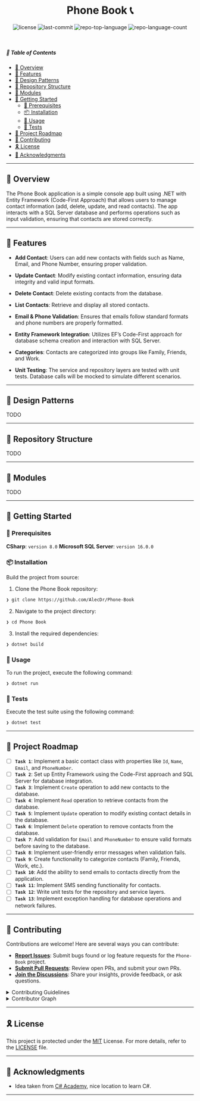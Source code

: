 ﻿<p align="center">
    <h1 align="center">Phone Book 📞</h1>
</p>

<p align="center">
	<img src="https://img.shields.io/github/license/AlecDr/Phone-Book?style=flat&logo=opensourceinitiative&logoColor=white&color=0080ff" alt="license">
	<img src="https://img.shields.io/github/last-commit/AlecDr/Phone-Book?style=flat&logo=git&logoColor=white&color=0080ff" alt="last-commit">
	<img src="https://img.shields.io/github/languages/top/AlecDr/Phone-Book?style=flat&color=0080ff" alt="repo-top-language">
	<img src="https://img.shields.io/github/languages/count/AlecDr/Phone-Book?style=flat&color=0080ff" alt="repo-language-count">
</p>

<br>

##### 🔗 Table of Contents

- [📍 Overview](#-overview)
- [👾 Features](#-features)
- [🎨 Design Patterns](#-design-patterns)
- [📂 Repository Structure](#-repository-structure)
- [🧩 Modules](#-modules)
- [🚀 Getting Started](#-getting-started)
    - [🔖 Prerequisites](#-prerequisites)
    - [📦 Installation](#-installation)
    - [🤖 Usage](#-usage)
    - [🧪 Tests](#-tests)
- [📌 Project Roadmap](#-project-roadmap)
- [🤝 Contributing](#-contributing)
- [🎗 License](#-license)
- [🙌 Acknowledgments](#-acknowledgments)

---

## 📍 Overview

The Phone Book application is a simple console app built using .NET with Entity Framework (Code-First Approach) that allows users to manage contact information (add, delete, update, and read contacts). The app interacts with a SQL Server database and performs operations such as input validation, ensuring that contacts are stored correctly.

---

## 👾 Features

- **Add Contact**:
  Users can add new contacts with fields such as Name, Email, and Phone Number, ensuring proper validation.

- **Update Contact**:
  Modify existing contact information, ensuring data integrity and valid input formats.

- **Delete Contact**:
  Delete existing contacts from the database.

- **List Contacts**:
  Retrieve and display all stored contacts.

- **Email & Phone Validation**:
  Ensures that emails follow standard formats and phone numbers are properly formatted.

- **Entity Framework Integration**:
  Utilizes EF’s Code-First approach for database schema creation and interaction with SQL Server.

- **Categories**:
  Contacts are categorized into groups like Family, Friends, and Work.

- **Unit Testing**:
  The service and repository layers are tested with unit tests. Database calls will be mocked to simulate different scenarios.

---

## 🎨 Design Patterns 

TODO

---

## 📂 Repository Structure

TODO

---

## 🧩 Modules

TODO

---

## 🚀 Getting Started

### 🔖 Prerequisites

**CSharp**: `version 8.0`
**Microsoft SQL Server**: `version 16.0.0`

### 📦 Installation

Build the project from source:

1. Clone the Phone Book repository:
```sh
❯ git clone https://github.com/AlecDr/Phone-Book
```

2. Navigate to the project directory:
```sh
❯ cd Phone Book
```

3. Install the required dependencies:
```sh
❯ dotnet build
```

### 🤖 Usage

To run the project, execute the following command:

```sh
❯ dotnet run
```

### 🧪 Tests

Execute the test suite using the following command:

```sh
❯ dotnet test
```

---

## 📌 Project Roadmap

- [ ] **`Task 1`**: Implement a basic contact class with properties like `Id`, `Name`, `Email`, and `PhoneNumber`.
- [ ] **`Task 2`**: Set up Entity Framework using the Code-First approach and SQL Server for database integration.
- [ ] **`Task 3`**: Implement `Create` operation to add new contacts to the database.
- [ ] **`Task 4`**: Implement `Read` operation to retrieve contacts from the database.
- [ ] **`Task 5`**: Implement `Update` operation to modify existing contact details in the database.
- [ ] **`Task 6`**: Implement `Delete` operation to remove contacts from the database.
- [ ] **`Task 7`**: Add validation for `Email` and `PhoneNumber` to ensure valid formats before saving to the database.
- [ ] **`Task 8`**: Implement user-friendly error messages when validation fails.
- [ ] **`Task 9`**: Create functionality to categorize contacts (Family, Friends, Work, etc.).
- [ ] **`Task 10`**: Add the ability to send emails to contacts directly from the application.
- [ ] **`Task 11`**: Implement SMS sending functionality for contacts.
- [ ] **`Task 12`**: Write unit tests for the repository and service layers.
- [ ] **`Task 13`**: Implement exception handling for database operations and network failures.

---

## 🤝 Contributing

Contributions are welcome! Here are several ways you can contribute:

- **[Report Issues](https://github.com/AlecDr/Phone-Book/issues)**: Submit bugs found or log feature requests for the `Phone-Book` project.
- **[Submit Pull Requests](https://github.com/AlecDr/Phone-Book/blob/main/CONTRIBUTING.md)**: Review open PRs, and submit your own PRs.
- **[Join the Discussions](https://github.com/AlecDr/Phone-Book/discussions)**: Share your insights, provide feedback, or ask questions.

<details closed>
<summary>Contributing Guidelines</summary>

1. **Fork the Repository**: Start by forking the project repository to your github account.
2. **Clone Locally**: Clone the forked repository to your local machine using a git client.
   ```sh
   git clone https://github.com/AlecDr/Phone-Book
   ```
3. **Create a New Branch**: Always work on a new branch, giving it a descriptive name.
   ```sh
   git checkout -b new-feature-x
   ```
4. **Make Your Changes**: Develop and test your changes locally.
5. **Commit Your Changes**: Commit with a clear message describing your updates.
   ```sh
   git commit -m 'Implemented new feature x.'
   ```
6. **Push to github**: Push the changes to your forked repository.
   ```sh
   git push origin new-feature-x
   ```
7. **Submit a Pull Request**: Create a PR against the original project repository. Clearly describe the changes and their motivations.
8. **Review**: Once your PR is reviewed and approved, it will be merged into the main branch. Congratulations on your contribution!
</details>

<details closed>
<summary>Contributor Graph</summary>
<br>
<p align="left">
   <a href="https://github.com{/AlecDr/Phone-Book/}graphs/contributors">
      <img src="https://contrib.rocks/image?repo=AlecDr/Phone-Book">
   </a>
</p>
</details>

---

## 🎗 License

This project is protected under the [MIT](https://choosealicense.com/licenses/mit/) License. For more details, refer to the [LICENSE](https://github.com/AlecDr/FlashCards/blob/master/LICENSE.txt) file.

---

## 🙌 Acknowledgments

- Idea taken from [C# Academy](https://www.thecsharpacademy.com/), nice location to learn C#.

---